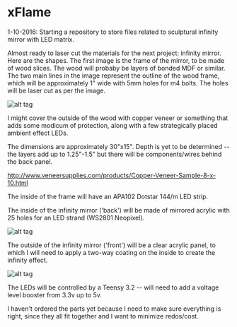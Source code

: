 # xFlame

1-10-2016: Starting a repository to store files related to sculptural infinity mirror with LED matrix.

Almost ready to laser cut the materials for the next project: infinity mirror. Here are the shapes. The first image is the frame of the mirror, to be made of wood slices. The wood will probaby be layers of bonded MDF or similar. The two main lines in the image represent the outline of the wood frame, which will be approximately 1" wide with 5mm holes for m4 bolts. The holes will be laser cut as per the image.

![alt tag](https://cloud.githubusercontent.com/assets/16376428/12225607/50105c18-b7dc-11e5-9a48-acb9764a08dc.png)

I might cover the outside of the wood with copper veneer or something that adds some modicum of protection, along with a few strategically placed ambient effect LEDs.

The dimensions are approximately 30"x15". Depth is yet to be determined -- the layers add up to 1.25"-1.5" but there will be components/wires behind the back panel. 

http://www.veneersupplies.com/products/Copper-Veneer-Sample-8-x-10.html

The inside of the frame will have an APA102 Dotstar 144/m LED strip. 

The inside of the infinity mirror ('back') will be made of mirrored acrylic with 25 holes for an LED strand (WS2801 Neopixel).

![alt tag](https://cloud.githubusercontent.com/assets/16376428/12225608/50108eb8-b7dc-11e5-8b60-5b37a2a9b4c6.png)

The outside of the infinity mirror ('front') will be a clear acrylic panel, to which I will need to apply a two-way coating on the inside to create the infinity effect.

![alt tag](https://cloud.githubusercontent.com/assets/16376428/12225606/50100cf4-b7dc-11e5-97e9-e6eb676dd659.png)

The LEDs will be controlled by a Teensy 3.2 -- will need to add a voltage level booster from 3.3v up to 5v.

I haven't ordered the parts yet because I need to make sure everything is right, since they all fit together and I want to minimize redos/cost.
